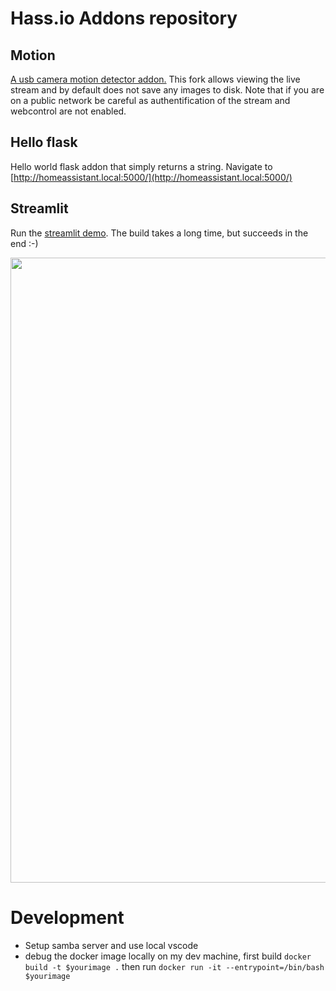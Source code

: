# Hass.io Addons repository

## Motion 
[A usb camera motion detector addon.](./motion) This fork allows viewing the live stream and by default does not save any images to disk. Note that if you are on a public network be careful as authentification of the stream and webcontrol are not enabled.

## Hello flask
Hello world flask addon that simply returns a string. Navigate to [http://homeassistant.local:5000/](http://homeassistant.local:5000/)

## Streamlit
Run the [streamlit demo](https://docs.streamlit.io/en/latest/getting_started.html). The build takes a long time, but succeeds in the end :-)

<p align="center">
<img src="https://github.com/robmarkcole/hassio-addons/blob/master/assets/streamlit.jpg" width="1000">
</p>

# Development
* Setup samba server and use local vscode
* debug the docker image locally on my dev machine, first build `docker build -t $yourimage .` then run `docker run -it --entrypoint=/bin/bash $yourimage`